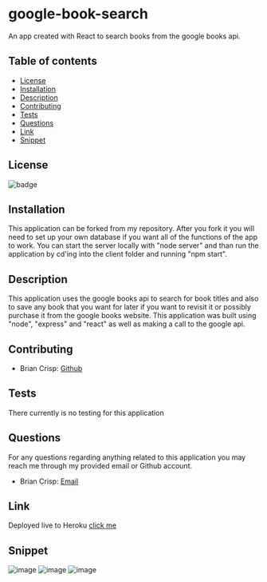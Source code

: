# google-book-search
An app created with React to search books from the google books api.

## Table of contents

- [License](#license)
- [Installation](#installation)
- [Description](#description)
- [Contributing](#contributing)
- [Tests](#tests)
- [Questions](#questions)
- [Link](#link)
- [Snippet](#snippet)

## License

![badge](https://img.shields.io/static/v1?label=license&message=MIT&color=green)

## Installation

This application can be forked from my repository. After you fork it you will need to set
up your own database if you want all of the functions of the app to work. You can start the 
server locally with "node server" and than run the application by cd'ing into the client folder
and running "npm start". 

## Description

This application uses the google books api to search for book titles and also to save any
book that you want for later if you want to revisit it or possibly purchase it from the google 
books website. This application was built using "node", "express" and "react" as well as making a call to the google api. 

## Contributing

- Brian Crisp: [Github](https://github.com/bcrisp084)

## Tests

There currently is no testing for this application

## Questions

For any questions regarding anything related to this application you may reach me through my provided email or Github account.

- Brian Crisp: [Email](crisp73001@gmail.com)

## Link

Deployed live to Heroku [click me](https://lit-thicket-64605.herokuapp.com/)

## Snippet
![image](https://user-images.githubusercontent.com/73912705/117748822-b310a280-b1de-11eb-8cfb-e4a027b50808.png)
![image](https://user-images.githubusercontent.com/73912705/117748892-d20f3480-b1de-11eb-82f3-ef6fe86925a2.png)
![image](https://user-images.githubusercontent.com/73912705/117748926-e5220480-b1de-11eb-8ece-6e8645d3f048.png)
